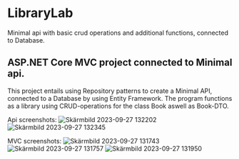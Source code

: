 # LibraryLab
Minimal api with basic crud operations and additional functions, connected to Database.
## ASP.NET Core MVC project connected to Minimal api.

This project entails using Repository patterns to create a Minimal API, connected to a Database by using Entity Framework. 
The program functions as a library using CRUD-operations for the class Book aswell as Book-DTO. 

Api screenshots:
![Skärmbild 2023-09-27 132202](https://github.com/DanielDarwiche/LibraryLab/assets/114058073/29b2d8aa-9a3c-4ee7-a84e-93d8a8a46c7b)
![Skärmbild 2023-09-27 132345](https://github.com/DanielDarwiche/LibraryLab/assets/114058073/e4da35b6-7c2f-40ff-9770-ddeff5a7f8d2)

MVC screenshots:
![Skärmbild 2023-09-27 131743](https://github.com/DanielDarwiche/LibraryLab/assets/114058073/d5b80087-cfe3-4be8-9f13-a8780d83e1de)
![Skärmbild 2023-09-27 131757](https://github.com/DanielDarwiche/LibraryLab/assets/114058073/af1330f3-9424-434b-b89e-bfe5b62faac5)
![Skärmbild 2023-09-27 131950](https://github.com/DanielDarwiche/LibraryLab/assets/114058073/35a4a4ca-e3d1-4cb5-b060-47573fb36a1f)



